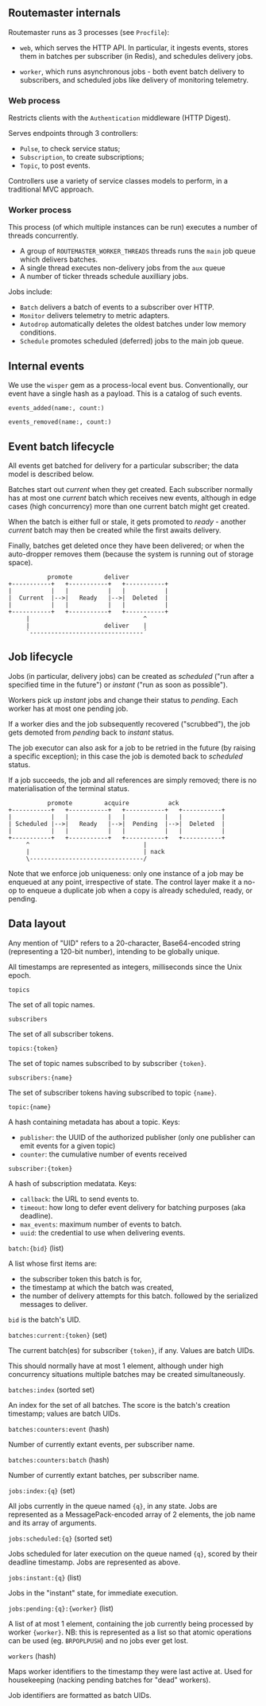 ## Routemaster internals

Routemaster runs as 3 processes (see `Procfile`):

- `web`, which serves the HTTP API. In particular, it ingests events, stores
  them in batches per subscriber (in Redis), and schedules delivery jobs.

- `worker`, which runs asynchronous jobs - both event batch delivery to
  subscribers, and scheduled jobs like delivery of monitoring telemetry.

### Web process

Restricts clients with the `Authentication` middleware (HTTP Digest).

Serves endpoints through 3 controllers:

- `Pulse`, to check service status;
- `Subscription`, to create subscriptions;
- `Topic`, to post events.

Controllers use a variety of service classes models to perform, in a traditional
MVC approach.


### Worker process

This process (of which multiple instances can be run) executes a number of
threads concurrently.

- A group of `ROUTEMASTER_WORKER_THREADS` threads runs the `main` job queue
  which delivers batches.
- A single thread executes non-delivery jobs from the `aux` queue
- A number of ticker threads schedule auxilliary jobs.

Jobs include:

- `Batch` delivers a batch of events to a subscriber over HTTP.
- `Monitor` delivers telemetry to metric adapters.
- `Autodrop` automatically deletes the oldest batches under low memory
  conditions.
- `Schedule` promotes scheduled (deferred) jobs to the main job queue.


## Internal events

We use the `wisper` gem as a process-local event bus. Conventionally, our event
have a single hash as a payload. This is a catalog of such events.

`events_added(name:, count:)`

`events_removed(name:, count:)`


## Event batch lifecycle

All events get batched for delivery for a particular subscriber; the data model
is described below.

Batches start out _current_ when they get created. Each subscriber normally has
at most one _current_ batch which receives new events, although in edge cases
(high concurrency) more than one current batch might get created.

When the batch is either full or stale, it gets promoted to _ready_ - another
_current_ batch may then be created while the first awaits delivery.

Finally, batches get deleted once they have been delivered; or when the
auto-dropper removes them (because the system is running out of storage space).

               promote         deliver           
    +-----------+   +-----------+   +-----------+
    |           |   |           |   |           |
    |  Current  |-->|   Ready   |-->|  Deleted  |
    |           |   |           |   |           |
    +-----------+   +-----------+   +-----------+
         |                                ^
         |                     deliver    |     
         `--------------------------------´


## Job lifecycle

Jobs (in particular, delivery jobs) can be created as _scheduled_ ("run after a
specified time in the future") or _instant_ ("run as soon as possible").

Workers pick up _instant_ jobs and change their status to _pending_. Each
worker has at most one pending job.

If a worker dies and the job subsequently recovered ("scrubbed"), the job gets
demoted from _pending_ back to _instant_ status.

The job executor can also ask for a job to be retried in the future (by raising
a specific exception); in this case the job is demoted back to _scheduled_
status.

If a job succeeds, the job and all references are simply removed; there is
no materialisation of the terminal status.

               promote         acquire           ack
    +-----------+   +-----------+   +-----------+   +-----------+
    |           |   |           |   |           |   |           |
    | Scheduled |-->|   Ready   |-->|  Pending  |-->|  Deleted  |
    |           |   |           |   |           |   |           |
    +-----------+   +-----------+   +-----------+   +-----------+
         ^                                |
         |                                | nack
         \--------------------------------/


Note that we enforce job uniqueness: only one instance of a job may be enqueued
at any point, irrespective of state. The control layer make it a no-op to
enqueue a duplicate job when a copy is already scheduled, ready, or pending.


## Data layout

Any mention of "UID" refers to a 20-character, Base64-encoded string
(representing a 120-bit number), intending to be globally unique.

All timestamps are represented as integers, milliseconds since the Unix epoch.


`topics`

  The set of all topic names.

`subscribers`

  The set of all subscriber tokens.

`topics:{token}`

  The set of topic names subscribed to by subscriber `{token}`.

`subscribers:{name}`

  The set of subscriber tokens having subscribed to topic `{name}`.

`topic:{name}`

  A hash containing metadata has about a topic. Keys:
  - `publisher`: the UUID of the authorized publisher (only one publisher can
    emit events for a given topic)
  - `counter`: the cumulative number of events received

`subscriber:{token}`

  A hash of subscription medatata. Keys:
  - `callback`: the URL to send events to.
  - `timeout`: how long to defer event delivery for batching purposes (aka deadline).
  - `max_events`: maximum number of events to batch.
  - `uuid`: the credential to use when delivering events.

`batch:{bid}` (list)

  A list whose first items are:
  - the subscriber token this batch is for,
  - the timestamp at which the batch was created,
  - the number of delivery attempts for this batch.
  followed by the serialized messages to deliver. 
  
  `bid` is the batch's UID.

`batches:current:{token}` (set)

  The current batch(es) for subscriber `{token}`, if any.
  Values are batch UIDs.

  This should normally have at most 1 element, although under high
  concurrency situations multiple batches may be created simultaneously.
  
`batches:index` (sorted set)

  An index for the set of all batches.
  The score is the batch's creation timestamp; values are batch UIDs.

`batches:counters:event` (hash)

  Number of currently extant events, per subscriber name.

`batches:counters:batch` (hash)

  Number of currently extant batches, per subscriber name.

`jobs:index:{q}` (set)

  All jobs currently in the queue named `{q}`, in any state. Jobs are
  represented as a MessagePack-encoded array of 2 elements, the job name and its
  array of arguments.

`jobs:scheduled:{q}` (sorted set)

  Jobs scheduled for later execution on the queue named `{q}`, scored by their
  deadline timestamp.  Jobs are represented as above.

`jobs:instant:{q}` (list)

  Jobs in the "instant" state, for immediate execution.

`jobs:pending:{q}:{worker}` (list)

  A list of at most 1 element, containing the job currently being processed by
  worker `{worker}`.
  NB: this is represented as a list so that atomic operations can be used (eg.
  `BRPOPLPUSH`) and no jobs ever get lost.

`workers` (hash)

  Maps worker identifiers to the timestamp they were last
  active at.  Used for housekeeping (nacking pending batches for "dead"
  workers).

  Job identifiers are formatted as batch UIDs.

